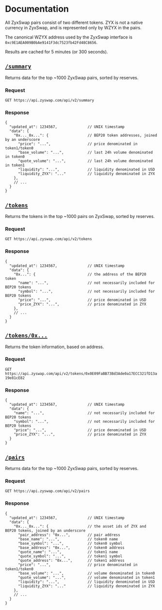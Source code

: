 # Documentation

All ZyxSwap pairs consist of two different tokens. ZYX is not a native currency in ZyxSwap, and is represented only by WZYX in the pairs.

The canonical WZYX address used by the ZyxSwap interface is `0xc9E1AEA009B0bAe9141F3dc7523fb42Fd48C8656`.

Results are cached for 5 minutes (or 300 seconds).

## [`/summary`](https://api.zyxswap.com/api/summary)

Returns data for the top ~1000 ZyxSwap pairs, sorted by reserves.

### Request

`GET https://api.zyswap.com/api/v2/summary`

### Response

```json5
{
  "updated_at": 1234567,              // UNIX timestamp
  "data": {
    "0x..._0x...": {                  // BEP20 token addresses, joined by an underscore
      "price": "...",                 // price denominated in token1/token0
      "base_volume": "...",           // last 24h volume denominated in token0
      "quote_volume": "...",          // last 24h volume denominated in token1
      "liquidity": "...",             // liquidity denominated in USD
      "liquidity_ZYX": "..."          // liquidity denominated in ZYX
    },
    // ...
  }
}
```

## [`/tokens`](https://api.zyswap.com/api/v2/tokens)

Returns the tokens in the top ~1000 pairs on ZyxSwap, sorted by reserves.

### Request

`GET https://api.zyswap.com/api/v2/tokens`

### Response

```json5
{
  "updated_at": 1234567,              // UNIX timestamp
  "data": {
    "0x...": {                        // the address of the BEP20 token
      "name": "...",                  // not necessarily included for BEP20 tokens
      "symbol": "...",                // not necessarily included for BEP20 tokens
      "price": "...",                 // price denominated in USD
      "price_ZYX": "...",             // price denominated in ZYX
    },
    // ...
  }
}
```

## [`/tokens/0x...`](https://api.zyswap.com/api/v2/tokens/0x0E09FaBB73Bd3Ade0a17ECC321fD13a19e81cE82)

Returns the token information, based on address.

### Request

`GET https://api.zyswap.com/api/v2/tokens/0x0E09FaBB73Bd3Ade0a17ECC321fD13a19e81cE82`

### Response

```json5
{
  "updated_at": 1234567,              // UNIX timestamp
  "data": {
    "name": "...",                    // not necessarily included for BEP20 tokens
    "symbol": "...",                  // not necessarily included for BEP20 tokens
    "price": "...",                   // price denominated in USD
    "price_ZYX": "...",               // price denominated in ZYX
  }
}
```

## [`/pairs`](https://api.zyswap.com/api/v2/pairs)

Returns data for the top ~1000 ZyxSwap pairs, sorted by reserves.

### Request

`GET https://api.zyswap.com/api/v2/pairs`

### Response

```json5
{
  "updated_at": 1234567,              // UNIX timestamp
  "data": {
    "0x..._0x...": {                  // the asset ids of ZYX and BEP20 tokens, joined by an underscore
      "pair_address": "0x...",        // pair address
      "base_name": "...",             // token0 name
      "base_symbol": "...",           // token0 symbol
      "base_address": "0x...",        // token0 address
      "quote_name": "...",            // token1 name
      "quote_symbol": "...",          // token1 symbol
      "quote_address": "0x...",       // token1 address
      "price": "...",                 // price denominated in token1/token0
      "base_volume": "...",           // volume denominated in token0
      "quote_volume": "...",          // volume denominated in token1
      "liquidity": "...",             // liquidity denominated in USD
      "liquidity_ZYX": "..."          // liquidity denominated in ZYX
    },
    // ...
  }
}
```
